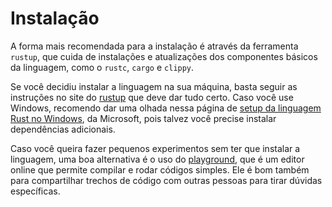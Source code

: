 # Instalação

A forma mais recomendada para a instalação é através da ferramenta `rustup`, que cuida de instalações e atualizações dos componentes básicos da linguagem, como o `rustc`, `cargo` e `clippy`.

Se você decidiu instalar a linguagem na sua máquina, basta seguir as instruções no site do [rustup](https://rustup.rs) que deve dar tudo certo. Caso você use Windows, recomendo dar uma olhada nessa página de [setup da linguagem Rust no Windows](https://docs.microsoft.com/pt-br/windows/dev-environment/rust/setup), da Microsoft, pois talvez você precise instalar dependências adicionais.

Caso você queira fazer pequenos experimentos sem ter que instalar a linguagem, uma boa alternativa é o uso do [playground](https://play.rust-lang.org/), que é um editor online que permite compilar e rodar códigos simples. Ele é bom também para compartilhar trechos de código com outras pessoas para tirar dúvidas específicas.
